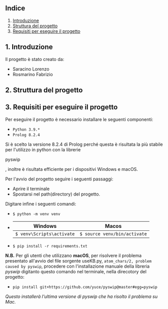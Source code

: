 ## Indice

1. [Introduzione](#1-introfuzione)
2. [Struttura del progetto](#2-struttura-del-progetto)
3. [Requisiti per eseguire il progetto](#3-requisiti-per-eseguire-il-progetto)

## 1. Introduzione

Il progetto è stato creato da:

- Saracino Lorenzo
- Rosmarino Fabrizio

## 2. Struttura del progetto


## 3. Requisiti per eseguire il progetto

Per eseguire il progetto è necessario installare le seguenti componenti:

- `Python 3.9.*`
- `Prolog 8.2.4`

Si è scelto la versione 8.2.4 di Prolog perché questa è risultata la più stabile per l'utilizzo in python con la librerie <p> pyswip </p>, 
inoltre è risultata efficiente per i dispositivi Windows e macOS. 

Per l'avvio del progetto seguire i seguenti passaggi:

- Aprire il terminale
- Spostarsi nel path(directory) del progetto.

Digitare infine i seguenti comandi:

- `$ python -m venv venv`      

- |  Windows                    | Macos                       |
  |-----------------------------|-----------------------------|
  | `$ venv\Scripts\activate`   | `$ source venv/bin/activate`|

- `$ pip install -r requirements.txt`
  
**N.B.** Per gli utenti che utilizzano **macOS**, per risolvere il problema presentato all'avvio del file sorgente useKB.py, 
`atom_chars/2, problem caused by pyswip`, procedere con l'installazione manuale della libreria _pyswip_ digitanto questo
comando nel terminale, nella direcotory del progetto:

- `pip install git+https://github.com/yuce/pyswip@master#egg=pyswip`

_Questo installerà l'ultima versione di pyswip che ha risolto il problema su Mac._









